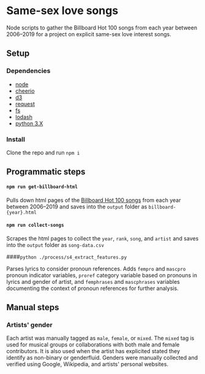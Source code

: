 # Same-sex love songs 

Node scripts to gather the Billboard Hot 100 songs from each year between 2006–2019 for a project on explicit same-sex love interest songs.

## Setup

### Dependencies

- [node](https://nodejs.org/en/)
- [cheerio](https://cheerio.js.org/)
- [d3](https://d3js.org/)
- [request](https://www.npmjs.com/package/request)
- [fs](https://nodejs.org/api/fs.html)
- [lodash](https://lodash.com/)
- [python 3.X](https://www.anaconda.com/distribution/)

### Install

Clone the repo and run `npm i`

## Programmatic steps

#### `npm run get-billboard-html`

Pulls down html pages of the [Billboard Hot 100 songs](https://www.billboard.com/charts/year-end/2019/hot-100-songs) from each year between 2006–2019 and saves into the `output` folder as `billboard-{year}.html`

#### `npm run collect-songs`

Scrapes the html pages to collect the `year`, `rank`, `song`, and `artist` and saves into the `output` folder as `song-data.csv`

####`python ./process/s4_extract_features.py`

Parses lyrics to consider pronoun references. Adds `fempro` and `mascpro` pronoun indicator variables, `proref` category variable based on pronouns in lyrics and gender of artist, and `femphrases` and `mascphrases` variables documenting the context of pronoun references for further analysis. 

## Manual steps

### Artists' gender

Each artist was manually tagged as `male`, `female`, or `mixed`. The `mixed` tag is used for musical groups or collaborations with both male and female contributors. It is also used when the artist has explicited stated they identify as non-binary or genderfluid. Genders were manually collected and verified using Google, Wikipedia, and artists' personal websites.